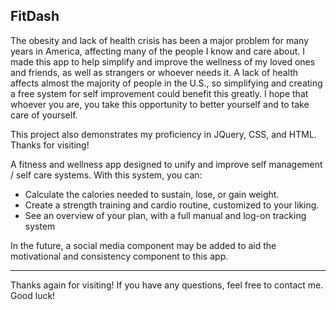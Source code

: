 ## FitDash

The obesity and lack of health crisis has been a major problem for many years in America, affecting many of the people I know and care about. I made this app to help simplify and improve the wellness of my loved ones and friends, as well as strangers or whoever needs it. A lack of health affects almost the majority of people in the U.S., so simplifying and creating a free system for self improvement could benefit this greatly. I hope that whoever you are, you take this opportunity to better yourself and to take care of yourself.

This project also demonstrates my proficiency in JQuery, CSS, and HTML. Thanks for visiting!

A fitness and wellness app designed to unify and improve self management / self care systems. With this system, you can: 

- Calculate the calories needed to sustain, lose, or gain weight.
- Create a strength training and cardio routine, customized to your liking.
- See an overview of your plan, with a full manual and log-on tracking system

In the future, a social media component may be added to aid the motivational and consistency component to this app. 

---

Thanks again for visiting! If you have any questions, feel free to contact me. Good luck!